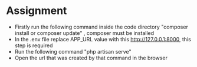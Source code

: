 # Assignment

* Firstly run the following command inside the code directory "composer install or composer update" , composer must be installed
* In the .env file replace APP_URL value with this http://127.0.0.1:8000, this step is required
* Run the following command "php artisan serve" 
* Open the url that was created by that command in the browser
